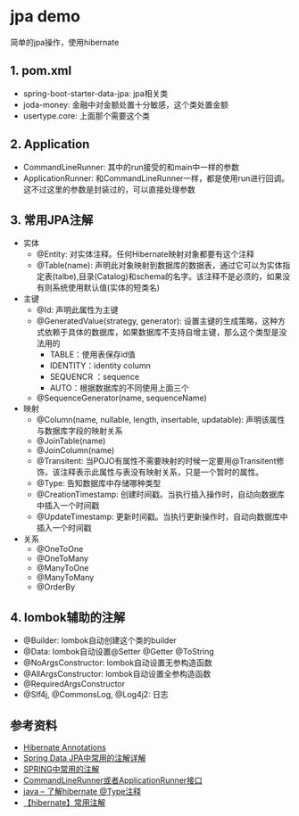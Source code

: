 # jpa demo

简单的jpa操作，使用hibernate

## 1. pom.xml

- spring-boot-starter-data-jpa: jpa相关类
- joda-money: 金融中对金额处置十分敏感，这个类处置金额
- usertype.core: 上面那个需要这个类

## 2. Application

- CommandLineRunner: 其中的run接受的和main中一样的参数
- ApplicationRunner: 和CommandLineRunner一样，都是使用run进行回调。这不过这里的参数是封装过的，可以直接处理参数

## 3. 常用JPA注解

- 实体
  - @Entity: 对实体注释。任何Hibernate映射对象都要有这个注释
  - @Table(name): 声明此对象映射到数据库的数据表，通过它可以为实体指定表(talbe),目录(Catalog)和schema的名字。该注释不是必须的，如果没有则系统使用默认值(实体的短类名)
- 主键
  - @Id: 声明此属性为主键
  - @GeneratedValue(strategy, generator): 设置主键的生成策略，这种方式依赖于具体的数据库，如果数据库不支持自增主键，那么这个类型是没法用的
    - TABLE：使用表保存id值
    - IDENTITY：identity column
    - SEQUENCR ：sequence
    - AUTO：根据数据库的不同使用上面三个
  - @SequenceGenerator(name, sequenceName)
- 映射
  - @Column(name, nullable, length, insertable, updatable): 声明该属性与数据库字段的映射关系
  - @JoinTable(name)
  - @JoinColumn(name)
  - @Transitent: 当POJO有属性不需要映射的时候一定要用@Transitent修饰，该注释表示此属性与表没有映射关系，只是一个暂时的属性。
  - @Type: 告知数据库中存储哪种类型
  - @CreationTimestamp: 创建时间戳。当执行插入操作时，自动向数据库中插入一个时间戳
  - @UpdateTimestamp: 更新时间戳。当执行更新操作时，自动向数据库中插入一个时间戳
- 关系
  - @OneToOne
  - @OneToMany
  - @ManyToOne
  - @ManyToMany
  - @OrderBy

## 4. lombok辅助的注解

- @Builder: lombok自动创建这个类的builder
- @Data: lombok自动设置@Setter @Getter @ToString
- @NoArgsConstructor: lombok自动设置无参构造函数
- @AllArgsConstructor: lombok自动设置全参构造函数
- @RequiredArgsConstructor
- @Slf4j, @CommonsLog, @Log4j2: 日志

## 参考资料

- [Hibernate Annotations](https://docs.jboss.org/hibernate/stable/annotations/reference/en/html_single/)
- [Spring Data JPA中常用的注解详解](https://www.jianshu.com/p/1b759ef26ff3)
- [SPRING中常用的注解](https://www.cnblogs.com/hoojjack/p/6568920.html)
- [CommandLineRunner或者ApplicationRunner接口](https://www.jianshu.com/p/5d4ffe267596)
- [java – 了解hibernate @Type注释](http://www.voidcn.com/article/p-wprbpuzn-bue.html)
- [【hibernate】常用注解](https://www.cnblogs.com/yangchongxing/p/10357118.html)
